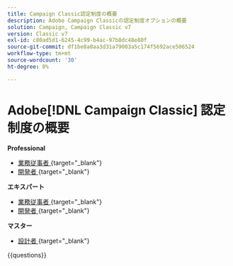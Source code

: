 ```yaml
---
title: Campaign Classic認定制度の概要
description: Adobe Campaign Classicの認定制度オプションの概要
solution: Campaign, Campaign Classic v7
version: Classic v7
exl-id: c80ad5d1-6245-4c99-b4ac-97b8dc48e80f
source-git-commit: df1be8a0aa3d31a79083a5c174f5692ace506524
workflow-type: tm+mt
source-wordcount: '30'
ht-degree: 0%

---
```


# Adobe[!DNL Campaign Classic] 認定制度の概要

**Professional**

* [ 業務従事者 ](https://certification.adobe.com/certification/campaign-classic-business-practitioner-professional){target="_blank"} <!--AD0-E329-->
* [ 開発者 ](https://certification.adobe.com/certification/developer-professional){target="_blank"} <!--AD0-E331-->

**エキスパート**

* [ 業務従事者 ](https://certification.adobe.com/certification/campaign-classic-business-practitioner-expert){target="_blank"} <!--AD0-E327-->
* [ 開発者 ](https://certification.adobe.com/certification/campaign-classic-developer-expert){target="_blank"} <!--AD0-E330-->

**マスター**

* [ 設計者 ](https://certification.adobe.com/certification/campaign-classic-architect-master){target="_blank"} <!--AD0-E328-->

{{questions}}

